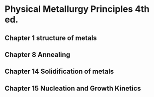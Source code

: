 # Physical Metallurgy Principles 4th ed.
## Chapter 1 structure of metals

## Chapter 8 Annealing

## Chapter 14 Solidification of metals

## Chapter 15 Nucleation and Growth Kinetics
